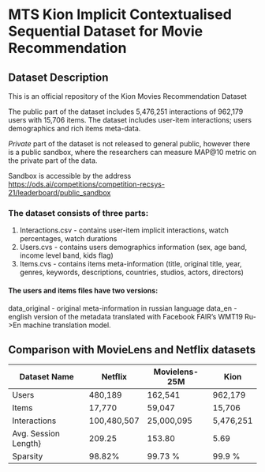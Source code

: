 # MTS Kion Implicit Contextualised Sequential Dataset for Movie Recommendation

## Dataset Description
This is an official repository of the Kion Movies Recommendation Dataset

The public part of the  dataset includes 5,476,251 interactions of 962,179 users with 15,706 items. The dataset includes user-item interactions; users demographics and rich items meta-data. 

*Private* part of the dataset is not released to general public, however there is a public sandbox, where the researchers can measure MAP@10 metric on the private part of the data. 

Sandbox is accessible by the address https://ods.ai/competitions/competition-recsys-21/leaderboard/public_sandbox



### The dataset consists of three parts: 
1. Interactions.csv - contains user-item implicit interactions, watch percentages, watch durations
2. Users.cvs - contains users demographics information (sex, age band, income level band, kids flag) 
3. Items.cvs - contains items meta-information (title, original title, year, genres, keywords, descriptions, countries, studios, actors, directors)

#### The users and items files have two versions: 

data_original - original meta-information in russian language
data_en - english version of the metadata translated with Facebook FAIR’s WMT19 Ru->En machine translation model. 

## Comparison with MovieLens and Netflix datasets
| **Dataset Name**             | **Netflix** |**Movielens-25M** | **Kion**           |
|------------------------------|-------------|------------------|--------------------|
| Users                        | 480,189     | 162,541          |         962,179    |
| Items                        | 17,770      | 59,047           |         15,706     |
| Interactions                 | 100,480,507 | 25,000,095       |         5,476,251  |
| Avg. Session Length}         | 209.25      | 153.80           |         5.69       |
| Sparsity                     | 98.82%      | 99.73 %          |         99.9  %    |
